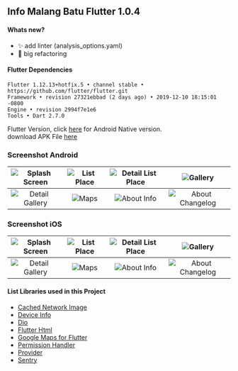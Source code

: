 ## Info Malang Batu Flutter 1.0.4 ##

#### Whats new? #####
- :sparkles: add linter (analysis_options.yaml)
- :hammer: big refactoring

#### Flutter Dependencies ####
```
Flutter 1.12.13+hotfix.5 • channel stable • https://github.com/flutter/flutter.git
Framework • revision 27321ebbad (2 days ago) • 2019-12-10 18:15:01 -0800
Engine • revision 2994f7e1e6
Tools • Dart 2.7.0
```

Flutter Version, click [here](https://github.com/yoesuv/Info-Malang-Batu) for Android Native version.<br/>
download APK File [here](https://www.dropbox.com/s/6jc90j0uuouqof4)

### Screenshot Android ###
| ![Splash Screen](https://i.imgur.com/M6ffjS5.jpg) | ![List Place](https://i.imgur.com/wCnFBZG.jpg) | ![Detail List Place](https://i.imgur.com/PnIr1DR.jpg) | ![Gallery](https://i.imgur.com/OmmP6dH.jpg) |
| :---: | :---: | :---: | :---: |
| ![Detail Gallery](https://i.imgur.com/DTnIrQW.jpg) | ![Maps](https://i.imgur.com/ozQiLnJ.jpg) | ![About Info](https://i.imgur.com/tSrhur2.jpg) | ![About Changelog](https://i.imgur.com/ZccyjgA.jpg) |

### Screenshot iOS ###
| ![Splash Screen](https://i.imgur.com/ThVbCBN.png) | ![List Place](https://i.imgur.com/axy2My3.png) | ![Detail List Place](https://i.imgur.com/diDgGQ6.png) | ![Gallery](https://i.imgur.com/IAG0V9y.png) |
| :---: | :---: | :---: | :---: |
| ![Detail Gallery](https://i.imgur.com/ItifByt.png) | ![Maps](https://i.imgur.com/H9xkXLJ.png) | ![About Info](https://i.imgur.com/ECGSiye.png) | ![About Changelog](https://i.imgur.com/aNsZIlX.png) |

#### List Libraries used in this Project ####
- [Cached Network Image](https://pub.dev/packages/cached_network_image)
- [Device Info](https://pub.dev/packages/device_info)
- [Dio](https://pub.dev/packages/dio)
- [Flutter Html](https://pub.dev/packages/flutter_html)
- [Google Maps for Flutter](https://pub.dev/packages/google_maps_flutter)
- [Permission Handler](https://pub.dev/packages/permission_handler)
- [Provider](https://pub.dev/packages/provider)
- [Sentry](https://pub.dev/packages/sentry)
